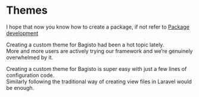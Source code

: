 # Themes

I hope that now you know how to create a package, if not refer to [Package development](../packages/create.md)

Creating a custom theme for Bagisto had been a hot topic lately.  
More and more users are actively trying our framework and we’re genuinely overwhelmed by it.

Creating a custom theme for Bagisto is super easy with just a few lines of configuration code.  
Similarly following the traditional way of creating view files in Laravel would be enough.